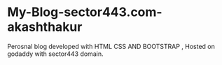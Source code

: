 # My-Blog-sector443.com-akashthakur
Perosnal blog developed with HTML CSS AND BOOTSTRAP , Hosted on godaddy with sector443 domain.
